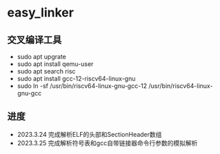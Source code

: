 # easy_linker

## 交叉编译工具
- sudo apt upgrate                                </br>
- sudo apt install qemu-user                      </br>
- sudo apt search risc                            </br>
- sudo apt install gcc-12-riscv64-linux-gnu       </br>
- sudo ln -sf /usr/bin/riscv64-linux-gnu-gcc-12 /usr/bin/riscv64-linux-gnu-gcc                             </br>

## 进度

- 2023.3.24 完成解析ELF的头部和SectionHeader数组
- 2023.3.25 完成解析符号表和gcc自带链接器命令行参数的模拟解析